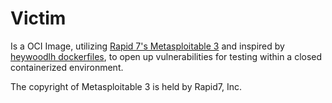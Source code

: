 # Victim

Is a OCI Image, utilizing [Rapid 7's Metasploitable 3](https://github.com/rapid7/metasploitable3) and inspired by [heywoodlh dockerfiles](https://github.com/heywoodlh/dockerfiles), to open up vulnerabilities for testing within a closed containerized environment.

The copyright of Metasploitable 3 is held by Rapid7, Inc.
